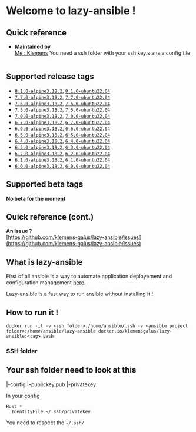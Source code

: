 # Welcome to lazy-ansible !

## Quick reference

-   **Maintained by**  
    [Me : Klemens](https://gitlab.com/Klemens_Galus)
You need a ssh folder with your ssh key.s ans a config file 

```
```

## Supported release tags  
- [`8.1.0-alpine3.18.2`](), [`8.1.0-ubuntu22.04`]()  
- [`7.7.0-alpine3.18.2`](), [`7.7.0-ubuntu22.04`]()  
- [`7.6.0-alpine3.18.2`](), [`7.6.0-ubuntu22.04`]()  
- [`7.5.0-alpine3.18.2`](), [`7.5.0-ubuntu22.04`]()  
- [`7.0.0-alpine3.18.2`](), [`7.0.0-ubuntu22.04`]()  
- [`6.7.0-alpine3.18.2`](), [`6.7.0-ubuntu22.04`]()  
- [`6.6.0-alpine3.18.2`](), [`6.6.0-ubuntu22.04`]()  
- [`6.5.0-alpine3.18.2`](), [`6.5.0-ubuntu22.04`]()  
- [`6.4.0-alpine3.18.2`](), [`6.4.0-ubuntu22.04`]()  
- [`6.3.0-alpine3.18.2`](), [`6.3.0-ubuntu22.04`]()  
- [`6.2.0-alpine3.18.2`](), [`6.2.0-ubuntu22.04`]()  
- [`6.1.0-alpine3.18.2`](), [`6.1.0-ubuntu22.04`]()  
- [`6.0.0-alpine3.18.2`](), [`6.0.0-ubuntu22.04`]() 


## Supported beta tags
**No beta for the moment**  

## Quick reference (cont.)

**An issue ?**  
[https://github.com/klemens-galus/lazy-ansible/issues](https://github.com/klemens-galus/lazy-ansible/issues)

## What is lazy-ansible
First of all ansible is a way to automate application deployement and configuration management [here](https://www.ansible.com/).

Lazy-ansible is a fast way to run ansible without installing it !

## How to run it !

```
docker run -it -v <ssh folder>:/home/ansible/.ssh -v <ansible project folder>:/home/ansible/lazy-ansible docker.io/klemensgalus/lazy-ansible:<tag> bash
```

### SSH folder
Your ssh folder need to look at this 
--
  |-config
  |-publickey.pub
  |-privatekey

In your config 
```
Host *
  IdentityFile ~/.ssh/privatekey
```

You need to respect the `~/.ssh/`